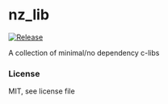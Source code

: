 # nz_lib

[![Release](https://github.com/NateZimmer/nz_lib_c/actions/workflows/release.yml/badge.svg)](https://github.com/NateZimmer/nz_lib_c/actions/workflows/release.yml)

A collection of minimal/no dependency c-libs 


### License

MIT, see license file
